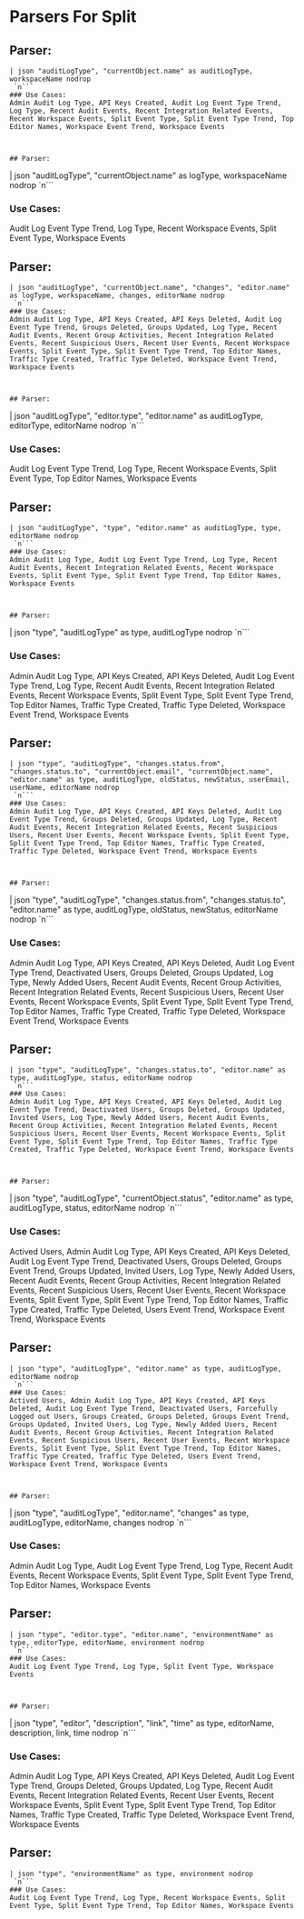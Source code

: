 # Parsers For Split

## Parser:
```
| json "auditLogType", "currentObject.name" as auditLogType, workspaceName nodrop
 `n```
### Use Cases:
Admin Audit Log Type, API Keys Created, Audit Log Event Type Trend, Log Type, Recent Audit Events, Recent Integration Related Events, Recent Workspace Events, Split Event Type, Split Event Type Trend, Top Editor Names, Workspace Event Trend, Workspace Events



## Parser:
```
| json "auditLogType", "currentObject.name" as logType, workspaceName nodrop
 `n```
### Use Cases:
Audit Log Event Type Trend, Log Type, Recent Workspace Events, Split Event Type, Workspace Events



## Parser:
```
| json "auditLogType", "currentObject.name", "changes", "editor.name" as logType, workspaceName, changes, editorName nodrop
 `n```
### Use Cases:
Admin Audit Log Type, API Keys Created, API Keys Deleted, Audit Log Event Type Trend, Groups Deleted, Groups Updated, Log Type, Recent Audit Events, Recent Group Activities, Recent Integration Related Events, Recent Suspicious Users, Recent User Events, Recent Workspace Events, Split Event Type, Split Event Type Trend, Top Editor Names, Traffic Type Created, Traffic Type Deleted, Workspace Event Trend, Workspace Events



## Parser:
```
| json "auditLogType", "editor.type", "editor.name" as auditLogType, editorType, editorName nodrop
 `n```
### Use Cases:
Audit Log Event Type Trend, Log Type, Recent Workspace Events, Split Event Type, Top Editor Names, Workspace Events



## Parser:
```
| json "auditLogType", "type", "editor.name" as auditLogType, type, editorName nodrop
 `n```
### Use Cases:
Admin Audit Log Type, Audit Log Event Type Trend, Log Type, Recent Audit Events, Recent Integration Related Events, Recent Workspace Events, Split Event Type, Split Event Type Trend, Top Editor Names, Workspace Events



## Parser:
```
| json "type", "auditLogType" as type, auditLogType nodrop
 `n```
### Use Cases:
Admin Audit Log Type, API Keys Created, API Keys Deleted, Audit Log Event Type Trend, Log Type, Recent Audit Events, Recent Integration Related Events, Recent Workspace Events, Split Event Type, Split Event Type Trend, Top Editor Names, Traffic Type Created, Traffic Type Deleted, Workspace Event Trend, Workspace Events



## Parser:
```
| json "type", "auditLogType", "changes.status.from", "changes.status.to", "currentObject.email", "currentObject.name", "editor.name" as type, auditLogType, oldStatus, newStatus, userEmail, userName, editorName nodrop
 `n```
### Use Cases:
Admin Audit Log Type, API Keys Created, API Keys Deleted, Audit Log Event Type Trend, Groups Deleted, Groups Updated, Log Type, Recent Audit Events, Recent Integration Related Events, Recent Suspicious Users, Recent User Events, Recent Workspace Events, Split Event Type, Split Event Type Trend, Top Editor Names, Traffic Type Created, Traffic Type Deleted, Workspace Event Trend, Workspace Events



## Parser:
```
| json "type", "auditLogType", "changes.status.from", "changes.status.to", "editor.name" as type, auditLogType, oldStatus, newStatus, editorName nodrop
 `n```
### Use Cases:
Admin Audit Log Type, API Keys Created, API Keys Deleted, Audit Log Event Type Trend, Deactivated Users, Groups Deleted, Groups Updated, Log Type, Newly Added Users, Recent Audit Events, Recent Group Activities, Recent Integration Related Events, Recent Suspicious Users, Recent User Events, Recent Workspace Events, Split Event Type, Split Event Type Trend, Top Editor Names, Traffic Type Created, Traffic Type Deleted, Workspace Event Trend, Workspace Events



## Parser:
```
| json "type", "auditLogType", "changes.status.to", "editor.name" as type, auditLogType, status, editorName nodrop
 `n```
### Use Cases:
Admin Audit Log Type, API Keys Created, API Keys Deleted, Audit Log Event Type Trend, Deactivated Users, Groups Deleted, Groups Updated, Invited Users, Log Type, Newly Added Users, Recent Audit Events, Recent Group Activities, Recent Integration Related Events, Recent Suspicious Users, Recent User Events, Recent Workspace Events, Split Event Type, Split Event Type Trend, Top Editor Names, Traffic Type Created, Traffic Type Deleted, Workspace Event Trend, Workspace Events



## Parser:
```
| json "type", "auditLogType", "currentObject.status", "editor.name" as type, auditLogType, status, editorName nodrop
 `n```
### Use Cases:
Actived Users, Admin Audit Log Type, API Keys Created, API Keys Deleted, Audit Log Event Type Trend, Deactivated Users, Groups Deleted, Groups Event Trend, Groups Updated, Invited Users, Log Type, Newly Added Users, Recent Audit Events, Recent Group Activities, Recent Integration Related Events, Recent Suspicious Users, Recent User Events, Recent Workspace Events, Split Event Type, Split Event Type Trend, Top Editor Names, Traffic Type Created, Traffic Type Deleted, Users Event Trend, Workspace Event Trend, Workspace Events



## Parser:
```
| json "type", "auditLogType", "editor.name" as type, auditLogType, editorName nodrop
 `n```
### Use Cases:
Actived Users, Admin Audit Log Type, API Keys Created, API Keys Deleted, Audit Log Event Type Trend, Deactivated Users, Forcefully Logged out Users, Groups Created, Groups Deleted, Groups Event Trend, Groups Updated, Invited Users, Log Type, Newly Added Users, Recent Audit Events, Recent Group Activities, Recent Integration Related Events, Recent Suspicious Users, Recent User Events, Recent Workspace Events, Split Event Type, Split Event Type Trend, Top Editor Names, Traffic Type Created, Traffic Type Deleted, Users Event Trend, Workspace Event Trend, Workspace Events



## Parser:
```
| json "type", "auditLogType", "editor.name", "changes" as type, auditLogType, editorName, changes nodrop
 `n```
### Use Cases:
Admin Audit Log Type, Audit Log Event Type Trend, Log Type, Recent Audit Events, Recent Workspace Events, Split Event Type, Split Event Type Trend, Top Editor Names, Workspace Events



## Parser:
```
| json "type", "editor.type", "editor.name", "environmentName" as type, editorType, editorName, environment nodrop
 `n```
### Use Cases:
Audit Log Event Type Trend, Log Type, Split Event Type, Workspace Events



## Parser:
```
| json "type", "editor", "description", "link", "time" as type, editorName, description, link, time nodrop
 `n```
### Use Cases:
Admin Audit Log Type, API Keys Created, API Keys Deleted, Audit Log Event Type Trend, Groups Deleted, Groups Updated, Log Type, Recent Audit Events, Recent Integration Related Events, Recent User Events, Recent Workspace Events, Split Event Type, Split Event Type Trend, Top Editor Names, Traffic Type Created, Traffic Type Deleted, Workspace Event Trend, Workspace Events



## Parser:
```
| json "type", "environmentName" as type, environment nodrop
 `n```
### Use Cases:
Audit Log Event Type Trend, Log Type, Recent Workspace Events, Split Event Type, Split Event Type Trend, Top Editor Names, Workspace Events


